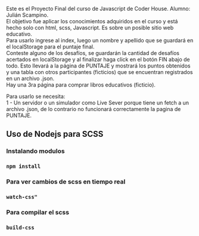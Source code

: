 Este es el Proyecto Final del curso de Javascript de Coder House. Alumno: Julián Scampino.  
El objetivo fue aplicar los conocimientos adquiridos en el curso y está hecho solo con html, scss, Javascript.
Es sobre un posible sitio web educativo.  
Para usarlo ingrese al index, luego un nombre y apellido que se guardará en el localStorage para el puntaje final.  
Conteste alguno de los desafíos, se guardarán la cantidad de desafíos acertados en localStorage y al finalizar haga click en el botón FIN abajo de todo. Esto llevará a la página de PUNTAJE y mostrará los puntos obtenidos y una tabla con otros participantes (ficticios) que se encuentran registrados en un archivo .json.  
Hay una 3ra página para comprar libros educativos (ficticio).  

Para usarlo se necesita:  
1 - Un servidor o un simulador como Live Sever porque tiene un fetch a un archivo .json, de lo contrario no funcionará correctamente la pagina de PUNTAJE.  


## Uso de Nodejs para SCSS

### Instalando modulos

###  `npm install`

### Para ver cambios de scss en tiempo real

###  `watch-css"`

### Para compilar el scss

###  `build-css`